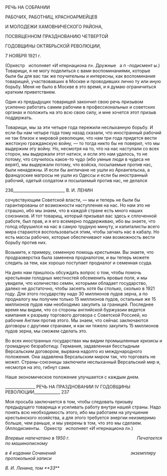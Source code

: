 РЕЧЬ НА СОБРАНИИ

РАБОЧИХ, РАБОТНИЦ, КРАСНОАРМЕЙЦЕВ

И МОЛОДЕЖИ ХАМОВНИЧЕСКОГО РАЙОНА,

ПОСВЯЩЕННОМ ПРАЗДНОВАНИЮ ЧЕТВЕРТОЙ

ГОДОВЩИНЫ ОКТЯБРЬСКОЙ РЕВОЛЮЦИИ,

7 НОЯБРЯ 1921 г.

(Оркестр   исполняет «И нтернациона л». Дружные   а п -лодисмент ы.) Товарищи, я не могу поделиться с вами воспоминаниями, которые были бы для вас так же поучительны и интересны, как воспоминания товарищей, уча­ствовавших в Москве и проводивших лично ту или иную борьбу. Меня не было в Мо­скве в это время, и я думаю ограничиться кратким приветствием.

Один из предыдущих товарищей закончил свою речь призывом усиленно работать самим рабочим в профессиональных и советских органах и положить на это всю свою силу, и мне хочется этот призыв поддержать.

Товарищи, мы за эти четыре года пережили неслыханную борьбу. И если бы нам че­тыре года тому назад сказали, что иностранный рабочий не так близок к мировой рево­люции, что нам три года придется вести жестокую гражданскую войну, — то тогда ни­кто бы не поверил, что мы выдержим эту войну. Но, несмотря на то, что на нас насту­пали со всех сторон, мы выдержали этот натиск, и если это нам удалось, то не потому, что случилось какое-то чудо (ибо умные люди в чудеса не верят), мы выдержали пото­му, что войска, посылаемые против нас, были ненадежны. И если бы англичане не уш­ли из Архангельска, а французские матросы не ушли из Одессы и если бы иностранный рабочий, одетый солдатом и посылаемый против нас, не делался

  

236__________________________ В. И. ЛЕНИН

сочувствующим Советской власти, — мы и теперь не были бы гарантированы от воз­можности наступления на нас. Но нам это не страшно, ибо мы знаем, что в каждой стране есть много наших союзников. И тот товарищ, который призывал вас здесь к сплоченной работе, был прав, и я его всемерно поддерживаю, ибо вы знаете, что голод обрушился на нас в самую трудную минуту, и капиталисты всего мира стараются вос­пользоваться этим, чтобы загнать нас в кабалу. Но есть массы рабочих, которые обес­печивают нам возможность вести борьбу против них.

Возьмите, к примеру, семенную помощь крестьянам. Вы знаете, что продразверстка была заменена продналогом, и вы теперь можете следить за тем, как хорошо поступает продналог и семенная ссуда.

На днях нам пришлось обсуждать вопрос о том, чтобы помочь крестьянам голодных местностей обсеменить яровые поля, и мы увидели, что количество семян, которыми обладает государство, далеко не достаточно, чтобы засеять хотя бы столько, сколько в 1921 году. Для этого государству надо 30 миллионов пудов зерна, а по продналогу мы получим только 15 миллионов пудов, остальные же 15 миллионов пудов нам необхо­димо закупить за границей. Последнее время мы видим, что со стороны английской буржуазии ведется кампания к разрыву торгового договора с Советской Россией, но рабочие Англии против этого. Мы знаем, что сейчас заключаются договоры с другими странами, и как ни тяжело закупить 15 миллионов пудов зерна, мы сможем сделать это.

Во всех иностранных государствах мы видим промышленные кризисы и громадную безработицу. Германия, задавленная бесстыдным Версальским договором, вырвана на­долго из международного положения. Она задавлена Версальским миром так, что тор­говать не может. Страны-союзницы заключили неслыханный Версальский мир и, не­смотря на это, гибнут сами.

Наше экономическое положение улучшается с каждым днем.

  

_______________ РЕЧЬ НА ПРАЗДНОВАНИИ IV ГОДОВЩИНЫ РЕВОЛЮЦИИ_____________ 237

Моя просьба заключается в том, чтобы следовать призыву предыдущего товарища и усиливать работу внутри нашей страны. Надо понять всю необходимость этого, ибо мы работаем на улучшение крестьянского хозяйства, а для этого требуется энергии неиз­меримо больше, чем раньше, и мы уверены в том, что это мы сделаем. (Аплодис­менты.   Оркестр   исполняет «И нтернациона л».)

_Впервые напечатано в 1950 г.                                                       Печатается по машинописному_

_в 4 издании Сочинений                                                             экземпляру протокольной записи_

_В. И. Ленина, том **33_**